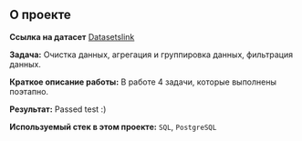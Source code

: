 ## О проекте

**Ссылка на датасет** [Datasetslink](https://github.com/MetAtDown/Projects/blob/main/SQL_Exam_DataCamp/hotel_operations.png)

**Задача:** Очистка данных, агрегация и группировка данных, фильтрация данных.

**Краткое описание работы:** В работе 4 задачи, которые выполнены поэтапно.

**Результат:** Passed test :)

**Используемый стек в этом проекте:** `SQL`, `PostgreSQL`


